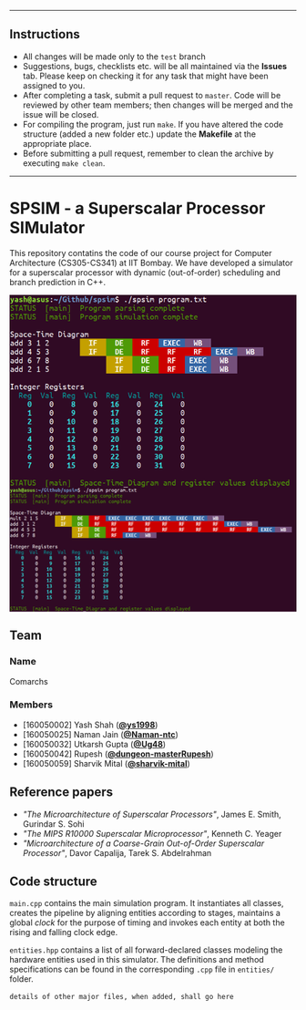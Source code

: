 ***
## Instructions
*   All changes will be made only to the `test` branch
*   Suggestions, bugs, checklists etc. will be all maintained via the **Issues** tab. Please keep on checking it for any task that might have been assigned to you.
*   After completing a task, submit a pull request to `master`. Code will be reviewed by other team members; then changes will be merged and the issue will be closed.
*   For compiling the program, just run `make`. If you have altered the code structure (added a new folder etc.) update the **Makefile** at the appropriate place.
*   Before submitting a pull request, remember to clean the archive by executing `make clean`.
***

# SPSIM - a Superscalar Processor SIMulator
This repository contatins the code of our course project for Computer Architecture (CS305-CS341) at IIT Bombay. We have developed a simulator for a superscalar processor with dynamic (out-of-order) scheduling and branch prediction in C++.

<img align="center" src="images/spsim_trial.png" alt="Trial simulation">
<img align="center" src="images/spsim_trial2.png" alt="Multi-cycle EXEC stage">

## Team
### Name
Comarchs
### Members
*   [160050002] Yash Shah ([**@ys1998**](https://github.com/ys1998))
*   [160050025] Naman Jain ([**@Naman-ntc**](https://github.com/Naman-ntc))
*   [160050032] Utkarsh Gupta ([**@Ug48**](https://github.com/Ug48))
*   [160050042] Rupesh ([**@dungeon-masterRupesh**](https://github.com/dungeon-masterRupesh))
*   [160050059] Sharvik Mital ([**@sharvik-mital**](https://github.com/sharvik-mital))

## Reference papers
*   *"The Microarchitecture of Superscalar Processors"*, James E. Smith, Gurindar S. Sohi
*   *"The MIPS R10000 Superscalar Microprocessor"*, Kenneth C. Yeager
*   *"Microarchitecture of a Coarse-Grain Out-of-Order Superscalar Processor"*, Davor Capalija, Tarek S. Abdelrahman

## Code structure
`main.cpp` contains the main simulation program. It instantiates all classes, creates the pipeline by aligning entities according to stages, maintains a global *clock* for the purpose of timing and invokes each entity at both the rising and falling clock edge.

`entities.hpp` contains a list of all forward-declared classes modeling the hardware entities used in this simulator. The definitions and method specifications can be found in the corresponding `.cpp` file in `entities/` folder.

```
details of other major files, when added, shall go here
```
